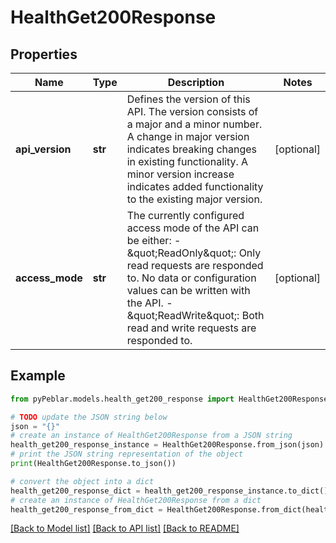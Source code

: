 # HealthGet200Response


## Properties

Name | Type | Description | Notes
------------ | ------------- | ------------- | -------------
**api_version** | **str** | Defines the version of this API. The version consists of a major and a minor number. A change in major version indicates breaking changes in existing functionality. A minor version increase indicates added functionality to the existing major version.  | [optional] 
**access_mode** | **str** | The currently configured access mode of the API can be either:   - \&quot;ReadOnly\&quot;: Only read requests are responded to. No data or configuration values can be written with the API.   - \&quot;ReadWrite\&quot;: Both read and write requests are responded to.  | [optional] 

## Example

```python
from pyPeblar.models.health_get200_response import HealthGet200Response

# TODO update the JSON string below
json = "{}"
# create an instance of HealthGet200Response from a JSON string
health_get200_response_instance = HealthGet200Response.from_json(json)
# print the JSON string representation of the object
print(HealthGet200Response.to_json())

# convert the object into a dict
health_get200_response_dict = health_get200_response_instance.to_dict()
# create an instance of HealthGet200Response from a dict
health_get200_response_from_dict = HealthGet200Response.from_dict(health_get200_response_dict)
```
[[Back to Model list]](../README.md#documentation-for-models) [[Back to API list]](../README.md#documentation-for-api-endpoints) [[Back to README]](../README.md)


